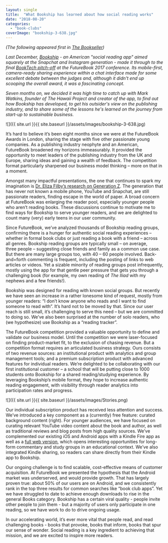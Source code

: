 ```yaml
---
layout: single
title:  "What Bookship has learned about how social reading works"
date: "2018-08-20"
categories: 
  - "book-clubs"
coverImage: "bookship-3-638.jpg"
---
```


_(The following appeared first in_ [_The Bookseller_](https://www.thebookseller.com/futurebook/bookship-847441)_)_

_Last December, [Bookship](https://www.thebookseller.com/futurebook/can-bookship-make-reading-social-experience-608021) - an American "social reading app" aimed squarely at the Snapchat and Instagram generation - made it through to the final [BookTech pitch-off](https://www.thebookseller.com/futurebook/booktech-company-year-2017-final-6-657151) at the FutureBook 2017 conference. Its mobile-first, camera-ready sharing experience within a chat interface made for some excellent debate between the judges and, although it didn't end up scooping the overall award, it was a fascinating concept._ 

_Seven months on, we decided it was high time to catch up with Mark Watkins, founder of The Hawaii Project and creator of the app, to find out how Bookship has developed, to get his outsider's view on the publishing industry, and to share some of the lessons he's learned on the journey from start-up to sustainable business._

![]({{ site.url }}{{ site.baseurl }}/assets/images/bookship-3-638.jpg)

It’s hard to believe it’s been eight months since we were at the FutureBook Awards in London, sharing the stage with five other passionate young companies. As a publishing industry neophyte and an American, FutureBook broadened my horizons immeasurably. It provided the opportunity to meet leaders of the publishing industry from the UK and Europe, sharing ideas and gaining a wealth of feedback. The competition format particularly sharpened our business model thinking – more on that in a moment.

Amongst many impactful presentations, the one that continues to spark my imagination is [Dr. Eliza Filby’s research on Generation Z](https://www.thebookseller.com/sites/default/files/Eliza%20Filby.pdf). The generation that has never not known a mobile phone, YouTube and Snapchat, are still passionate readers, finding escape in the world of paper. A broad concern at FutureBook was enlarging the reader pool, especially younger people who aren’t reading books. These discussions continue to motivate me to find ways for Bookship to serve younger readers, and we are delighted to count many (very) early teens in our user community.

Since FutureBook, we’ve analyzed thousands of Bookship reading groups, confirming there is a hunger for authentic social reading experiences – whether in formal book clubs or just reading a book with a friend – across all genres. Bookship reading groups are typically small – on average, three people – suggesting close friends and family as a common use case. But there are many large groups too, with 40 – 60 people involved. Back-and=forth commenting is frequent, including the posting of links to web articles or videos. Yet a sizable minority of reading groups post infrequently, mostly using the app for that gentle peer pressure that gets you through a challenging book (for example, my own reading of _The Iliad_ with my nephews and a few friends!). 

Bookship was designed for reading with known social groups. But recently we have seen an increase in a rather lonesome kind of request, mostly from younger readers: “I don’t know anyone who reads and I want to find someone to read with”. It’s hard not to be moved by that. Since our user reach is still small, it’s challenging to serve this need – but we are committed to doing so. We’ve also been surprised at the number of solo readers, who (we hypothesize) use Bookship as a “reading tracker”.

The FutureBook competition provided a valuable opportunity to define and validate our business model. Until the competition we were laser-focused on finding product-market fit, to the exclusion of chasing revenue. But a competition format requires an articulated business strategy. Ours consists of two revenue sources: an institutional product with analytics and group management tools; and a premium subscription product with advanced features for individual readers. We’re delighted to be collaborating with our first institutional customer – a school that will be putting close to 1000 students onto Bookship for a shared reading/studying experience. By leveraging Bookship’s mobile format, they hope to increase authentic reading engagement, with visibility through reader analytics into participation rates and progress.

![]({{ site.url }}{{ site.baseurl }}/assets/images/Stories.png)

Our individual subscription product has received less attention and success. We’ve introduced a key component as a (currently) free feature: curated background content (right). For younger audiences, we have focused on curating relevant YouTube video content about the book and author, as well as traditional reviews and blog posts from high quality sources. We’ve complemented our existing iOS and Android apps with a Kindle Fire app as well as a [full web version](http://www.bookshipapp.com/), which opens interesting opportunities for long-form commentary and study groups in an educational context. We’ve also integrated Kindle sharing, so readers can share directly from their Kindle app to Bookship.

Our ongoing challenge is to find scalable, cost-effective means of customer acquisition. At FutureBook we presented the hypothesis that the Android market was underserved, and would provide growth. That has largely proven true: about 50% of our users are on Android, and we consistently rank in the top three results for common searches like “book club apps”. Yet we have struggled to date to achieve enough downloads to rise in the general Books category. Bookship has a certain viral quality - people invite other people to join them - but a majority of users only participate in one reading, so we have work to do to drive ongoing usage.

In our accelerating world, it’s ever more vital that people read, and read challenging books - books that provoke, books that inform, books that spur our sense of wonder. Social reading is a key ingredient to achieving that mission, and we are excited to inspire more readers.
